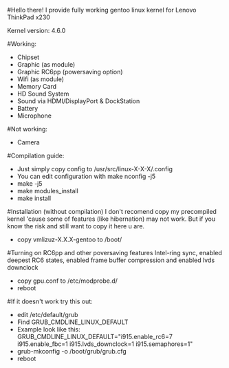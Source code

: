 #Hello there!
I provide fully working gentoo linux kernel for Lenovo ThinkPad x230

Kernel version: 4.6.0

#Working:
- Chipset
- Graphic (as module)
- Graphic RC6pp (powersaving option)
- Wifi (as module)
- Memory Card
- HD Sound System
- Sound via HDMI/DisplayPort & DockStation
- Battery
- Microphone

#Not working: 
- Camera


#Compilation guide:
- Just simply copy config to /usr/src/linux-X-X-X/.config
- You can edit configuration with make nconfig -j5
- make -j5
- make modules_install
- make install

#Installation (without compilation)
I don't recomend copy my precompiled kernel 'cause some
of features (like hibernation) may not work. But if you
know the risk and still want to copy it here u are.

- copy vmlizuz-X.X.X-gentoo to /boot/

#Turning on RC6pp and other poversaving features
Intel-ring sync, enabled deepest RC6 states, enabled frame buffer compression and enabled lvds downclock
- copy gpu.conf to /etc/modprobe.d/
- reboot

#If it doesn't work try this out:
- edit /etc/default/grub
- Find GRUB_CMDLINE_LINUX_DEFAULT
- Example look like this: GRUB_CMDLINE_LINUX_DEFAULT="i915.enable_rc6=7 i915.enable_fbc=1 i915.lvds_downclock=1 i915.semaphores=1"
- grub-mkconfig -o /boot/grub/grub.cfg
- reboot


